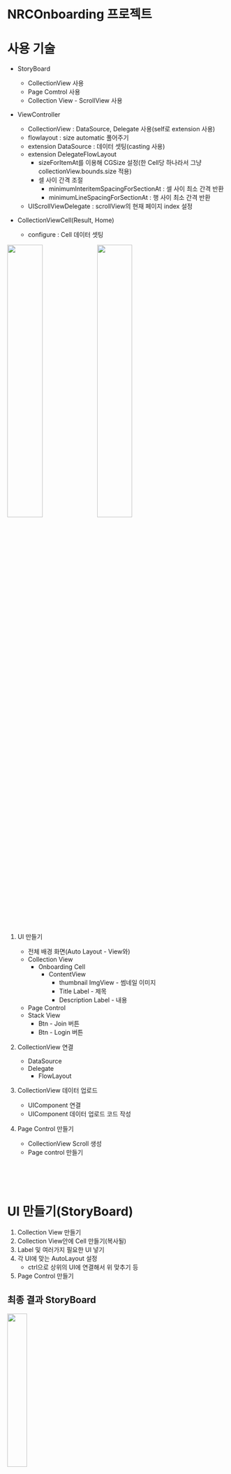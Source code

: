 # NRCOnboarding 프로젝트
# 사용 기술
- StoryBoard 
    - CollectionView 사용
    - Page Comtrol 사용
    - Collection View - ScrollView 사용

- ViewController
    - CollectionView : DataSource, Delegate 사용(self로 extension 사용)
    - flowlayout : size automatic 풀어주기
    - extension DataSource : 데이터 셋팅(casting 사용)
    - extension DelegateFlowLayout
        - sizeForItemAt를 이용해 CGSize 설정(한 Cell당 하나라서 그냥 collectionView.bounds.size  적용)
        - 셀 사이 간격 조절
            - minimumInteritemSpacingForSectionAt : 셀 사이 최소 간격 반환
            - minimumLineSpacingForSectionAt : 행 사이 최소 간격 반환
    - UIScrollViewDelegate : scrollView의 현재 페이지 index 설정

- CollectionViewCell(Result, Home)
    - configure : Cell 데이터 셋팅

<img src = "image.png" width = "40%"> <img src = "image-4.png" width = "40%">

1. UI 만들기
    - 전체 배경 화면(Auto Layout - View와)
    - Collection View
        - Onboarding Cell
            - ContentView
                - thumbnail ImgView - 썸네일 이미지
                - Title Label - 제목
                - Description Label - 내용
    - Page Control
    - Stack View
        - Btn - Join 버튼
        - Btn - Login 버튼

2. CollectionView 연결
    - DataSource
    - Delegate
        - FlowLayout
3. CollectionView 데이터 업로드
    - UIComponent 연결
    - UIComponent 데이터 업로드 코드 작성
3. Page Control 만들기
    - CollectionView Scroll 생성
    - Page control 만들기

<br><br><br>

# UI 만들기(StoryBoard)
1. Collection View 만들기
2. Collection View안에 Cell 만들기(복사될)
3. Label 및 여러가지 필요한 UI 넣기
4. 각 UI에 맞는 AutoLayout 설정
    - ctrl으로 상위의 UI에 연결해서 위 맞추기 등
5. Page Control 만들기

## 최종 결과 StoryBoard
<img src = "image-1.png" width = "30%">

<br><br><br>

# PageControl 만들기
## 1. Collection View Scroll 만들기
<img src = "image-2.png" width = "30%">

CollectionView의 설정에 들어가 ScrollView 만들어주기<br>
Show Vertical Indicator -> 가로 스크롤<br>
Paging Enabled -> 스크롤을 페이지를 간격에 맞게<br>

<img src = "image-3.png" width = "30%">

위 사진과 같이 크기를 맞게 해줘야 페이지 변경 처럼 보임

## 2. Page Control 연동
```swift
@IBOutlet weak var pageControl: UIPageControl!
```
으로 Page Control 가져오기

## 3. Page Control의 Page 설정
```swift
// 파일 : OnboardingViewController.swift의 viewDidLoad 부분

// 아이템 배열의 개수 만큼 페이지 갯수
pageControl.numberOfPages = messages.count

// 시작시 현재 페이지를 0으로 설정
pageControl.currentPage = 0
```

### 4. CollectionView의 ScrollView와 연동
#### 테스트용 함수
아래 테스트용 함수를 이용해서 각 contentOffset.x를 print 해봐서<br>
아래 부분에는 bounds.width를 나눠서 <br>
393 / 393 -> 1 <br>
786 / 393 -> 2 로 진행
```swift
// extension의 scroll 테스트용 함수
// scroll이 될때마다 scroll의 현재 위치를 print 해주도록 함
// 하나의 크기가 393이라서 한 page 움직일때 마다 393씩 커지고 작아짐
func scrollViewDidScroll(_ scrollView: UIScrollView) {
        print(scrollView.contentOffset.x) 
}
```

#### page 동작을 위한 코드
위에서 이용한 부분을 통해서 393을 나눠서 index 1,2,3을 구해서 현재 페이지에 index를 넣어줌
```swift
// 파일 : OnboardingViewController.swift의 extension
extension OnboardingViewController: UIScrollViewDelegate{
    func scrollViewDidEndDecelerating(_ scrollView: UIScrollView) {
        print("멈춤")
        let index = Int(scrollView.contentOffset.x / self.collectionView.bounds.width)
        
        pageControl.currentPage = index
    }
}
```

<br><br><br>
# 💡 알아간 부분
1. CollectionView의 Scroll 부분
2. PageControl을 통한 온보딩 화면 화면 전환 

# 💻 전체 코드
[StoryBoard](https://github.com/alstjr7437/IosFirstStudy/blob/main/NRCOnboarding/NRCOnboarding/Base.lproj/Main.storyboard)<br>
[OnboardingViewController](https://github.com/alstjr7437/IosFirstStudy/blob/main/NRCOnboarding/NRCOnboarding/OnboardingViewController.swift)<br>
[OnboardingCell](https://github.com/alstjr7437/IosFirstStudy/blob/main/NRCOnboarding/NRCOnboarding/OnboardingCell.swift)
